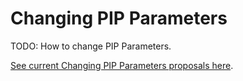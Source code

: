 # Changing PIP Parameters
TODO: How to change PIP Parameters.


[See current Changing PIP Parameters proposals here](/../../#changing-pip-parameters).